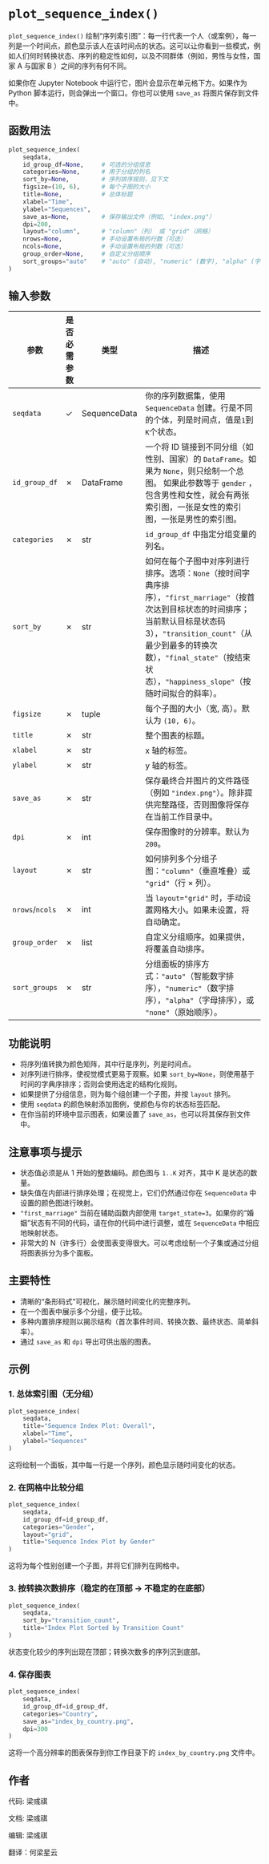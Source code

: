 # `plot_sequence_index()`

`plot_sequence_index()` 绘制“序列索引图”：每一行代表一个人（或案例），每一列是一个时间点，颜色显示该人在该时间点的状态。这可以让你看到一些模式，例如人们何时转换状态、序列的稳定性如何，以及不同群体（例如，男性与女性，国家 A 与国家 B ）之间的序列有何不同。

如果你在 Jupyter Notebook 中运行它，图片会显示在单元格下方。如果作为 Python 脚本运行，则会弹出一个窗口。你也可以使用 `save_as` 将图片保存到文件中。

## 函数用法

```python
plot_sequence_index(
    seqdata,
    id_group_df=None,     # 可选的分组信息
    categories=None,      # 用于分组的列名
    sort_by=None,         # 序列排序规则，见下文
    figsize=(10, 6),      # 每个子图的大小
    title=None,           # 总体标题
    xlabel="Time",
    ylabel="Sequences",
    save_as=None,         # 保存输出文件（例如, "index.png"）
    dpi=200,
    layout="column",      # "column"（列） 或 "grid"（网格）
    nrows=None,           # 手动设置布局的行数（可选）
    ncols=None,           # 手动设置布局的列数（可选）
    group_order=None,     # 自定义分组顺序
    sort_groups="auto"    # "auto" (自动), "numeric" (数字), "alpha" (字母), "none" (无)
)
```

## 输入参数

| 参数       | 是否必需参数 | 类型         | 描述                                                                                                                                                                           |
| --------------- |--------| ------------ |------------------------------------------------------------------------------------------------------------------------------------------------------------------------------|
| `seqdata`       | ✓      | SequenceData | 你的序列数据集，使用 `SequenceData` 创建。行是不同的个体，列是时间点，值是`1`到`K`个状态。                                                                                                                     |
| `id_group_df`   | ✗      | DataFrame    | 一个将 ID 链接到不同分组（如性别、国家）的 `DataFrame`。如果为 `None`，则只绘制一个总图。 如果此参数等于 `gender` ，包含男性和女性，就会有两张索引图，一张是女性的索引图，一张是男性的索引图。                                                             |
| `categories`    | ✗      | str          | `id_group_df` 中指定分组变量的列名。                                                                                                                                                    |
| `sort_by`       | ✗      | str          | 如何在每个子图中对序列进行排序。选项：`None`（按时间字典序排序），`"first_marriage"`（按首次达到目标状态的时间排序；当前默认目标是状态码 3），`"transition_count"`（从最少到最多的转换次数），`"final_state"`（按结束状态），`"happiness_slope"`（按随时间拟合的斜率）。 
| `figsize`       | ✗      | tuple        | 每个子图的大小（宽, 高）。默认为 `(10, 6)`。                                                                                                                                                 |
| `title`         | ✗      | str          | 整个图表的标题。                                                                                                                                                                     |
| `xlabel`        | ✗      | str          | x 轴的标签。                                                                                                                                                                      |
| `ylabel`        | ✗      | str          | y 轴的标签。                                                                                                                                                                      |
| `save_as`       | ✗      | str          | 保存最终合并图片的文件路径（例如 `"index.png"`）。除非提供完整路径，否则图像将保存在当前工作目录中。                                                                                                                    |
| `dpi`           | ✗      | int          | 保存图像时的分辨率。默认为`200`。                                                                                                                                                          |
| `layout`        | ✗      | str          | 如何排列多个分组子图：`"column"`（垂直堆叠）或 `"grid"`（行 × 列）。                                                                                                                                |
| `nrows`/`ncols` | ✗      | int          | 当 `layout="grid"` 时，手动设置网格大小。如果未设置，将自动确定。                                                                                                                                    |
| `group_order`   | ✗      | list         | 自定义分组顺序。如果提供，将覆盖自动排序。                                                                                                                                                        |
| `sort_groups`   | ✗      | str          | 分组面板的排序方式：`"auto"`（智能数字排序），`"numeric"`（数字排序），`"alpha"`（字母排序），或 `"none"`（原始顺序）。                                                                                               |

## 功能说明

* 将序列值转换为颜色矩阵，其中行是序列，列是时间点。
* 对序列进行排序，使视觉模式更易于观察。如果 `sort_by=None`，则使用基于时间的字典序排序；否则会使用选定的结构化规则。
* 如果提供了分组信息，则为每个组创建一个子图，并按 `layout` 排列。
* 使用 `seqdata` 的颜色映射添加图例，使颜色与你的状态标签匹配。
* 在你当前的环境中显示图表，如果设置了 `save_as`，也可以将其保存到文件中。

## 注意事项与提示

* 状态值必须是从 1 开始的整数编码。颜色图与 `1..K` 对齐，其中 K 是状态的数量。
* 缺失值在内部进行排序处理；在视觉上，它们仍然通过你在 `SequenceData` 中设置的颜色图进行映射。
* `"first_marriage"` 当前在辅助函数内部使用 `target_state=3`。如果你的“婚姻”状态有不同的代码，请在你的代码中进行调整，或在 `SequenceData` 中相应地映射状态。
* 非常大的 N（许多行）会使图表变得很大。可以考虑绘制一个子集或通过分组将图表拆分为多个面板。

## 主要特性

* 清晰的“条形码式”可视化，展示随时间变化的完整序列。
* 在一个图表中展示多个分组，便于比较。
* 多种内置排序规则以揭示结构（首次事件时间、转换次数、最终状态、简单斜率）。
* 通过 `save_as` 和 `dpi` 导出可供出版的图表。

## 示例

### 1. 总体索引图（无分组）

```python
plot_sequence_index(
    seqdata,
    title="Sequence Index Plot: Overall",
    xlabel="Time",
    ylabel="Sequences"
)
```

这将绘制一个面板，其中每一行是一个序列，颜色显示随时间变化的状态。

### 2. 在网格中比较分组

```python
plot_sequence_index(
    seqdata,
    id_group_df=id_group_df,
    categories="Gender",
    layout="grid",
    title="Sequence Index Plot by Gender"
)
```

这将为每个性别创建一个子图，并将它们排列在网格中。

### 3. 按转换次数排序（稳定的在顶部 → 不稳定的在底部）

```python
plot_sequence_index(
    seqdata,
    sort_by="transition_count",
    title="Index Plot Sorted by Transition Count"
)
```

状态变化较少的序列出现在顶部；转换次数多的序列沉到底部。

### 4. 保存图表

```python
plot_sequence_index(
    seqdata,
    id_group_df=id_group_df,
    categories="Country",
    save_as="index_by_country.png",
    dpi=300
)
```

这将一个高分辨率的图表保存到你工作目录下的 `index_by_country.png` 文件中。

## 作者

代码: 梁彧祺

文档: 梁彧祺

编辑: 梁彧祺

翻译：何梁星云
